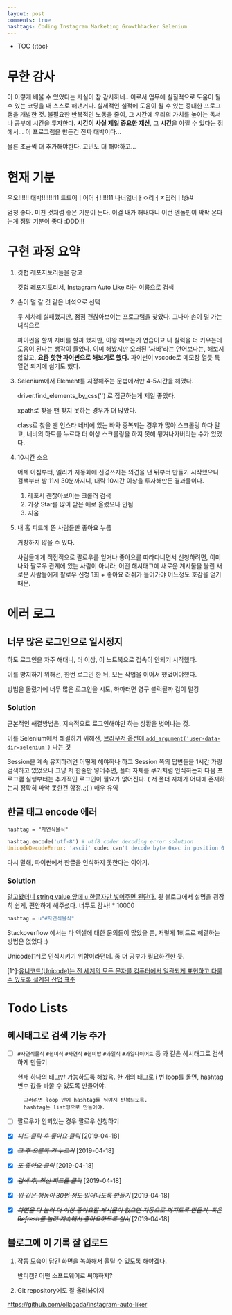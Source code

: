 ```yaml
---
layout: post
comments: true
hashtags: Coding Instagram Marketing Growthhacker Selenium
---
```


* TOC
{:toc}

# 무한 감사

아 이렇게 배울 수 있었다는 사실이 참 감사하네..
이로서 업무에 실질적으로 도움이 될 수 있는 코딩을 내 스스로 해낸거다.
실제적인 실적에 도움이 될 수 있는 중대한 프로그램을 개발한 것.
불필요한 반복적인 노동을 줄여, 그 시간에 우리의 가치를 높이는 독서나 공부에 시간을 투자한다.
**시간이 사실 제일 중요한 재산**, 그 **시간**을 아낄 수 있다는 점에서... 이 프로그램을 만든건 진짜 대박이다...

물론 조금씩 더 추가해야한다.
고민도 더 해야하고...


# 현재 기분

우오!!!!!!
대박!!!!!!!11
드드어ㅣ어어ㅓ!!!!!11
나너읾너ㅏㅇ리ㅓㅈ딥러ㅣ!@#

엄청 좋다.
미친 것처럼 좋은 기분이 든다.
이걸 내가 해내다니
이런 엔돌핀이 팍팍 온다는게 정말 기분이 좋다 :DDD!!!



# 구현 과정 요약

1. 깃헙 레포지토리들을 참고

    깃헙 레포지토리서, Instagram Auto Like 라는 이름으로 검색

2. 손이 덜 갈 것 같은 녀석으로 선택

    두 세차례 실패했지만, 점점 괜찮아보이는 프로그램을 찾았다. 그나마 손이 덜 가는 녀석으로

    파이썬을 할까 자바를 할까 했지만, 이왕 해보는거 연습이고 내 실력을 더 키우는데 도움이 된다는 생각이 들었다.
    이미 해봤지만 오래된 '자바'라는 언어보다는, 해보지 않았고, **요즘 핫한 파이썬으로 해보기로 했다.**
    파이썬이 vscode로 메모장 열듯 툭 열면 되기에 쉽기도 했다. 

3. Selenium에서 Element를 지정해주는 문법에서만 4-5시간을 헤맸다.

    driver.find_elements_by_css('') 로 접근하는게 제일 좋았다.

    xpath로 찾을 땐 찾지 못하는 경우가 더 많았다.

    class로 찾을 땐 인스타 네비에 있는 바와 중복되는 경우가 많아
    스크롤링 하다 말고, 네비의 하트를 누르다 더 이상 스크롤링을 하지 못해 튕겨나가버리는 수가 있었다.

4. 10시간 소요

    어제 아침부터, 엘리가 자동화에 신경쓰자는 의견을 낸 뒤부터 만들기 시작했으니 검색부터 밤 11시 30분까지니, 대략 10시간 이상을 투자해만든 결과물이다.

    1) 레포서 괜찮아보이는 크롤러 검색
    2) 가장 Star를 많이 받은 애로 올렸으나 안됨
    3) 지움

5. 내 홈 피드에 뜬 사람들만 좋아요 누름

    거창하지 않을 수 있다.

    사람들에게 직접적으로 팔로우를 얻거나 좋아요를 따라다니면서 신청하려면, 이미 나와 팔로우 관계에 있는 사람이 아니라, 어떤 해시태그에 새로운 계시물을 올린 새로운 사람들에게 팔로우 신청 1회 + 좋아요 러쉬가 들어가야 어느정도 호감을 얻기 때문.

# 에러 로그

## 너무 많은 로그인으로 일시정지

하도 로그인을 자주 해대니, 더 이상, 이 노트북으로 접속이 안되기 시작했다.

이를 방지하기 위해선, 한번 로그인 한 뒤, 모든 작업을 이어서 했었어야했다.

방법을 몰랐기에 너무 많은 로그인을 시도, 하마터면 영구 블럭될까 겁이 덜컹

### Solution

근본적인 해결방법은, 지속적으로 로그인해야만 하는 상황을 벗어나는 것. 

이를 Selenium에서 해결하기 위해선,
[브라우저 옵션에 `add_argument('user-data-dir=selenium')` 다는 것](https://stackoverflow.com/questions/15058462/how-to-save-and-load-cookies-using-python-selenium-webdriver#answer-48665557)



Session을 계속 유지하려면 어떻게 해야하나 하고 Session 쪽의 답변들을 1시간 가량 검색하고 있었으나
그냥 저 한줄만 넣어주면, 폴더 자체를 쿠키처럼 인식하는지 다음 프로그램 실행부터는 추가적인 로그인이 필요가 없어진다.
( 저 폴더 자체가 어디에 존재하는지 정확히 파악 못한건 함정..;( )
매우 유익



## 한글 태그 encode 에러

`hashtag = "자연식물식"`

```python
hashtag.encode('utf-8') # utf8 coder decoding error solution
UnicodeDecodeError: 'ascii' codec can't decode byte 0xec in position 0: ordinal not in range(128)
```

다시 말해, 파이썬에서 한글을 인식하지 못한다는 이야기.

### Solution

[알고봤더니 string value 앞에 `u` 한글자만 넣어주면 된단다.](https://ifyourfriendishacker.tistory.com/5)
윗 블로그에서 설명을 굉장히 쉽게, 편안하게 해주셨다. 너무도 감사! * 10000

```python
hashtag = u"#자연식물식"
```

Stackoverflow 에서는 다 엑셀에 대한 문의들이 많았을 뿐, 저렇게 1비트로 해결하는 방법은 없었다 :)

Unicode[1^]로 인식시키기 위함이라던데.
좀 더 공부가 필요하긴한 듯.

[1^]:[유니코드(Unicode)는 전 세계의 모든 문자를 컴퓨터에서 일관되게 표현하고 다룰 수 있도록 설계된 산업 표준](https://ko.wikipedia.org/wiki/%EC%9C%A0%EB%8B%88%EC%BD%94%EB%93%9C)

# Todo Lists

## 헤시태그로 검색 기능 추가

* [ ] `#자연식물식` `#현미식` `#자연식` `#현미밥` `#과일식` `#과일다이어트` 등 과 같은 헤시태그로 검색 하게 만들기

    현재 하나의 태그만 가능하도록 해놨음. 한 개의 태그로 i 번 loop를 돌면, hashtag 변수 값을 바꿀 수 있도록 만들어야.

        그러려면 loop 안에 hashtag를 둬야지 반복되도록.
        hashtag는 list형으로 만들어야.

* [ ] 팔로우가 안되있는 경우 팔로우 신청하기

* [X] ~~*피드 클릭 후 좋아요 클릭*~~ [2019-04-18]
* [X] ~~*그 후 오른쪽 키 누르기*~~ [2019-04-18]
* [X] ~~*또 좋아요 클릭*~~ [2019-04-18]
* [X] ~~*검색 후, 최신 피드를 클릭*~~ [2019-04-18]
* [X] ~~*위 같은 행동이 30번 정도 일어나도록 만들기*~~ [2019-04-18]
* [X] ~~*화면을 다 눌러 더 이상 좋아요할 게시물이 없으면 자동으로 꺼지도록 만들기, 혹은 Refresh를 눌러 계속해서 좋아요하도록 실시*~~ [2019-04-18]


## 블로그에 이 기록 잘 업로드

1. 작동 모습이 담긴 화면을 녹화해서 올릴 수 있도록 해야겠다.

    반디캠? 어떤 소프트웨어로 써야하지?

2. Git repository에도 잘 올려놔야지

https://github.com/ollagada/instagram-auto-liker


